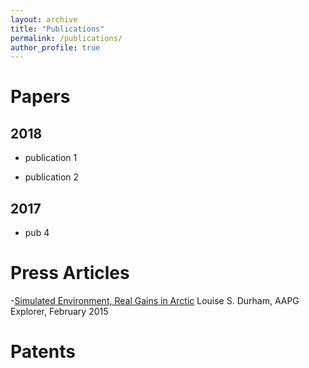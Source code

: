 ```yaml
---
layout: archive
title: "Publications"
permalink: /publications/
author_profile: true
---
```


# Papers

## 2018

- publication 1

- publication 2


## 2017

- pub 4


# Press Articles

-[Simulated Environment, Real Gains in Arctic](https://explorer.aapg.org/story?articleid=15833) Louise S. Durham, AAPG Explorer, February 2015



# Patents


